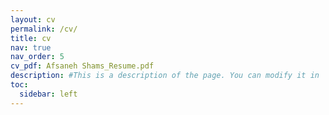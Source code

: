 ```yaml
---
layout: cv
permalink: /cv/
title: cv
nav: true
nav_order: 5
cv_pdf: Afsaneh Shams_Resume.pdf
description: #This is a description of the page. You can modify it in '_pages/cv.md'. You can also change or remove the top pdf download button.
toc:
  sidebar: left
---
```

